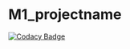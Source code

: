 # M1_projectname

[![Codacy Badge](https://api.codacy.com/project/badge/Grade/01349f688d8f425e96018b108e27df26)](https://app.codacy.com/gh/Soundarya30/M1_projectname?utm_source=github.com&utm_medium=referral&utm_content=Soundarya30/M1_projectname&utm_campaign=Badge_Grade_Settings)
